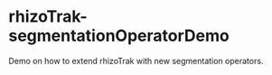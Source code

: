 # rhizoTrak-segmentationOperatorDemo
Demo on how to extend rhizoTrak with new segmentation operators.
